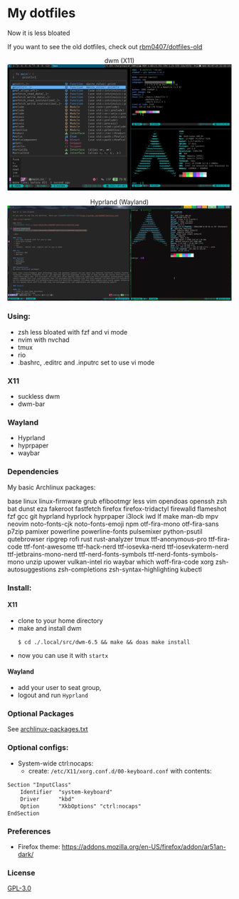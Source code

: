 # My dotfiles

Now it is less bloated

If you want to see the old dotfiles, check out [rbm0407/dotfiles-old](https://github.com/rbm0407/dotfiles-old)

<div align="center">

dwm (X11)
![Screenshot X11](./.local/share/doc/rbm0407-dotfiles/screenshot.png)

Hyprland (Wayland)
![Screenshot X11](./.local/share/doc/rbm0407-dotfiles/screenshot-wayland.png)

</div>

### Using:
 * zsh less bloated with fzf and vi mode
 * nvim with nvchad
 * tmux
 * rio
 * .bashrc, .editrc and .inputrc set to use vi mode

### X11
 * suckless dwm
 * dwm-bar

### Wayland
 * Hyprland
 * hyprpaper
 * waybar

### Dependencies
My basic Archlinux packages:

base linux linux-firmware grub efibootmgr less vim opendoas openssh zsh bat dunst eza fakeroot fastfetch firefox firefox-tridactyl firewalld flameshot fzf gcc git hyprland hyprlock hyprpaper i3lock iwd lf make man-db mpv neovim noto-fonts-cjk noto-fonts-emoji npm  otf-fira-mono otf-fira-sans p7zip pamixer powerline powerline-fonts pulsemixer python-psutil qutebrowser ripgrep rofi rust rust-analyzer tmux ttf-anonymous-pro ttf-fira-code ttf-font-awesome ttf-hack-nerd ttf-iosevka-nerd ttf-iosevkaterm-nerd ttf-jetbrains-mono-nerd ttf-nerd-fonts-symbols ttf-nerd-fonts-symbols-mono unzip upower vulkan-intel rio waybar which woff-fira-code xorg zsh-autosuggestions zsh-completions zsh-syntax-highlighting kubectl

### Install:

#### X11
 * clone to your home directory
 * make and install dwm
    ```console
    $ cd ./.local/src/dwm-6.5 && make && doas make install
    ```
 * now you can use it with `startx`

#### Wayland
  * add your user to seat group,
  * logout and run `Hyprland`

### Optional Packages
See [archlinux-packages.txt](./.local/share/doc/rbm0407-dotfiles/archlinux-full-packages.txt)

### Optional configs:
 * System-wide ctrl:nocaps:
    - create: `/etc/X11/xorg.conf.d/00-keyboard.conf` with contents:
```
Section "InputClass"
    Identifier  "system-keyboard"
    Driver      "kbd"
    Option      "XkbOptions" "ctrl:nocaps"
EndSection
```

### Preferences
* Firefox theme: https://addons.mozilla.org/en-US/firefox/addon/ar51an-dark/

### License
[GPL-3.0](LICENSE)
